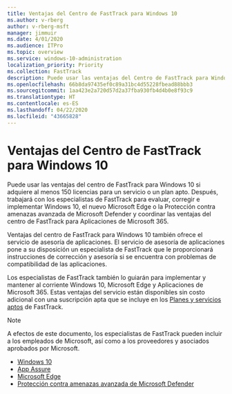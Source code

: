 ```yaml
---
title: Ventajas del Centro de FastTrack para Windows 10
ms.author: v-rberg
author: v-rberg-msft
manager: jimmuir
ms.date: 4/01/2020
ms.audience: ITPro
ms.topic: overview
ms.service: windows-10-administration
localization_priority: Priority
ms.collection: FastTrack
description: Puede usar las ventajas del Centro de FastTrack para Windows 10 si adquiere *al menos* 150 licencias para un plan o un servicio elegible.
ms.openlocfilehash: 66b8da97435ef0c89a31bc4d55228fbead88bbb3
ms.sourcegitcommit: 1aa423e2a720d57d2a37fba930fb4d4b0e8f93c9
ms.translationtype: HT
ms.contentlocale: es-ES
ms.lasthandoff: 04/22/2020
ms.locfileid: "43665828"
---
```

# <a name="fasttrack-center-benefit-for-windows-10"></a>Ventajas del Centro de FastTrack para Windows 10

Puede usar las ventajas del centro de FastTrack para Windows 10 si adquiere al menos 150 licencias para un servicio o un plan apto. Después, trabajará con los especialistas de FastTrack para evaluar, corregir e implementar Windows 10, el nuevo Microsoft Edge o la Protección contra amenazas avanzada de Microsoft Defender y coordinar las ventajas del centro de FastTrack para Aplicaciones de Microsoft 365. 

Ventajas del centro de FastTrack para Windows 10 también ofrece el servicio de asesoría de aplicaciones. El servicio de asesoría de aplicaciones pone a su disposición un especialista de FastTrack que le proporcionará instrucciones de corrección y asesoría si se encuentra con problemas de compatibilidad de las aplicaciones. 

Los especialistas de FastTrack también lo guiarán para implementar y mantener al corriente Windows 10, Microsoft Edge y Aplicaciones de Microsoft 365. Estas ventajas del servicio están disponibles sin costo adicional con una suscripción apta que se incluye en los [Planes y servicios aptos](M365-eligible-services-and-plans.md) de FastTrack.
  
> [!NOTE]
> A efectos de este documento, los especialistas de FastTrack pueden incluir a los empleados de Microsoft, así como a los proveedores y asociados aprobados por Microsoft. 
    
- [Windows 10](Win-10-windows-10.md)
- [App Assure](Win-10-app-assure.md)
- [Microsoft Edge](Win-10-microsoft-edge.md)
- [Protección contra amenazas avanzada de Microsoft Defender](Win-10-microsoft-defender-atp.md)

